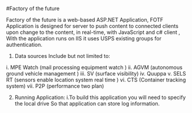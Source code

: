 #Factory of the future

Factory of the future is a web-based ASP.NET Application, FOTF Application is designed for server to push content to connected clients upon change to the content, in real-time, with JavaScript and c# client , With the application runs on IIS it uses USPS existing groups for authentication.

1. Data sources Include but not limited to:

  i. MPE Watch (mail processing equipment watch )
  ii. AGVM (autonomous ground vehicle management )
  iii. SV (surface visibility)
  iv. Quuppa
  v. SELS RT (sensors enable location system real time )
  vi. CTS (Container tracking system)
  vii. P2P (performance two plan)

2. Running Application:
  i.To build this application you will need to specify the local drive So that application can store log information.
